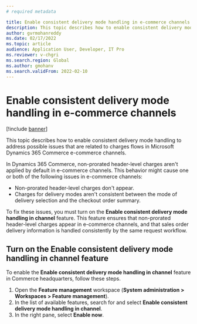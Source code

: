 ```yaml
---
# required metadata

title: Enable consistent delivery mode handling in e-commerce channels
description: This topic describes how to enable consistent delivery mode handling to address possible issues that are related to charges flows in Microsoft Dynamics 365 Commerce e-commerce channels.
author: gvrmohanreddy
ms.date: 02/17/2022
ms.topic: article
audience: Application User, Developer, IT Pro
ms.reviewer: v-chgri
ms.search.region: Global
ms.author: gmohanv
ms.search.validFrom: 2022-02-10
---
```


# Enable consistent delivery mode handling in e-commerce channels 

[!include [banner](includes/banner.md)]

This topic describes how to enable consistent delivery mode handling to address possible issues that are related to charges flows in Microsoft Dynamics 365 Commerce e-commerce channels.

In Dynamics 365 Commerce, non-prorated header-level charges aren't applied by default in e-commerce channels. This behavior might cause one or both of the following issues in e-commerce channels:

- Non-prorated header-level charges don't appear.
- Charges for delivery modes aren't consistent between the mode of delivery selection and the checkout order summary.

To fix these issues, you must turn on the **Enable consistent delivery mode handling in channel** feature. This feature ensures that non-prorated header-level charges appear in e-commerce channels, and that sales order delivery information is handled consistently by the same request workflow.

## Turn on the Enable consistent delivery mode handling in channel feature

To enable the **Enable consistent delivery mode handling in channel** feature in Commerce headquarters, follow these steps.

1. Open the **Feature management** workspace (**System administration \> Workspaces \> Feature management**).
1. In the list of available features, search for and select **Enable consistent delivery mode handling in channel**.
1. In the right pane, select **Enable now**.
